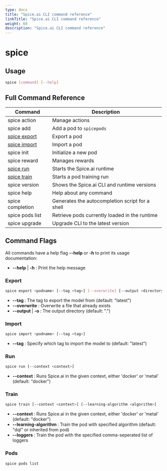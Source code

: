 ```yaml
---
type: docs
title: "Spice.ai CLI command reference"
linkTitle: "Spice.ai CLI command reference"
weight: 60
description: "Spice.ai CLI command reference"
---
```


# spice

## Usage

```bash
spice [command] [--help]
```

## Full Command Reference

| Command                 | Description                                     |
| ----------------------- | ----------------------------------------------- |
| spice action            | Manage actions                                  |
| spice add               | Add a pod to `spicepods`                        |
| [spice export](#Export) | Export a pod                                    |
| [spice import](#Import) | Import a pod                                    |
| spice init              | Initialize a new pod                            |
| spice reward            | Manages rewards                                 |
| [spice run](#Run)       | Starts the Spice.ai runtime                     |
| [spice train](#Train)   | Starts a pod training run                       |
| spice version           | Shows the Spice.ai CLI and runtime versions     |
| spice help              | Help about any command                          |
| spice completion        | Generates the autocompletion script for a shell |
| spice pods list         | Retrieve pods currently loaded in the runtime   |
| spice upgrade           | Upgrade CLI to the latest version               |

## Command Flags

All commands have a help flag **--help** or **-h** to print its usage documentation:

- **--help** | **-h** : Print the help message

### Export

```bash
spice export <podname> [--tag <tag>] [--overwrite] [--output <directory>]
```

- **--tag <tag>** : The tag to export the model from (default: "latest")
- **--overwrite** : Overwrite a file that already exists
- **--output <directory>** | **-o <directory>** : The output directory (default: ".")

### Import

```bash
spice import <podname> [--tag <tag>]
```

- **--tag <tag>** : Specify which tag to import the model to (default: "latest")

### Run

```bash
spice run [--context <context>]
```

- **--context <context>** : Runs Spice.ai in the given context, either 'docker' or 'metal' (default: "docker")

### Train

```bash
spice train [--context <context>] [--learning-algorithm <algorithm>]
```

- **--context <context>** : Runs Spice.ai in the given context, either 'docker' or 'metal' (default: "docker")
- **--learning-algorithm <algorithm>** : Train the pod with specified algorithm (default: "dql" or inherited from pod)
- **--loggers <loggers>**: Train the pod with the specified comma-seperated list of loggers

### Pods

```bash
spice pods list
```
